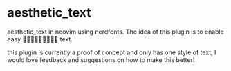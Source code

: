 # aesthetic_text
aesthetic_text in neovim using nerdfonts. The idea of this plugin is to enable easy 󰬈󰬌󰬚󰬛󰬏󰬌󰬛󰬐󰬊 text.

this plugin is currently a proof of concept and only has one style of text, I would love feedback and suggestions on how to make this better!
